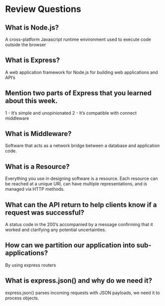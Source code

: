 # Review Questions
 ## What is Node.js?
 A cross-platform Javascript runtime environment used to execute code outside the browser
## What is Express?
 A web application framework for Node.js for building web applications and API’s
## Mention two parts of Express that you learned about this week.
 1 - It’s simple and unopinionated
2 - It’s compatible with connect middleware
## What is Middleware?
 Software that acts as a network bridge between a database and application code.
## What is a Resource?
 Everything you use in designing software is a resource. Each resource can be reached at a unique URI, can have multiple representations, and is managed via HTTP methods.
## What can the API return to help clients know if a request was successful?
 A status code in the 200’s accompanied by a message confirming that it worked and clarifying any potential uncertainties.
## How can we partition our application into sub-applications?
 By using express routers
## What is express.json() and why do we need it?
express.json() parses incoming requests with JSON payloads, we need it to process objects.
